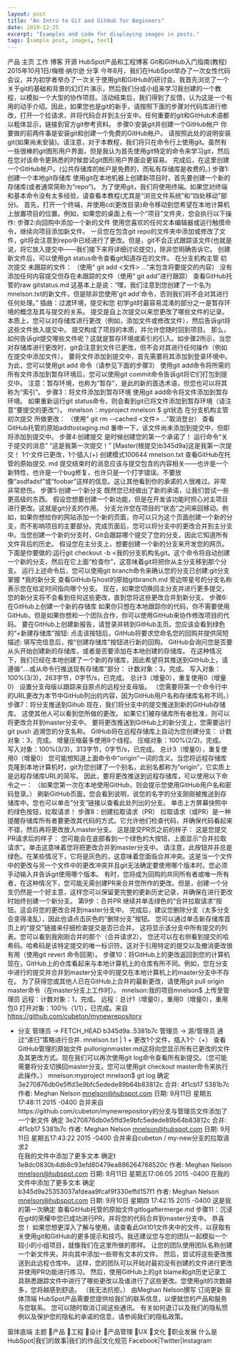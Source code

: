 ```yaml
---
layout: post
title: "An Intro to Git and GitHub for Beginners"
date: 2019-12-25
excerpt: "Examples and code for displaying images in posts."
tags: [sample post, images, test]
---
```


产品
主页
工作
博客
开源
HubSpot产品和工程博客
Git和GitHub入门指南(教程)
2015年10月1日/梅根·纳尔逊
分享
今年8月，我们在HubSpot举办了一次女性代码会议，并为初学者举办了一次关于使用git和GitHub的研讨会。我首先浏览了一个关于git的基础和背景的幻灯片演示，然后我们分成小组来学习我创建的一个教程，以模拟一个大型的协作项目。活动结束后，我们得到了反馈，认为这是一个有用的动手介绍。因此，如果您也是git的新手，请按照下面的步骤对代码库进行修改，打开一个拉请求，并将代码合并到主分支中。任何重要的git和GitHub术语都以粗体显示，链接到官方git参考资料。
步骤0:安装git并创建一个GitHub帐户
你要做的前两件事是安装git和创建一个免费的GitHub帐户。
请按照此处的说明安装git(如果尚未安装)。请注意，对于本教程，我们将只在命令行上使用git。虽然有一些很棒的git图形用户界面，但是我认为首先使用git特定的命令来学习git，然后在您对该命令更熟悉的时候尝试git图形用户界面会更容易。
完成后，在这里创建一个GitHub帐户。(公共存储库的帐户是免费的，而私有存储库是收费的。)
步骤1:创建一个本地git存储库
使用git在本地机器上创建新项目时，首先要创建一个新的存储库(或者通常简称为“repo”)。
为了使用git，我们将使用终端。如果您对终端和基本命令没有太多经验，请查看本教程(尤其是“浏览文件系统”和“四处移动”部分)。
首先，打开一个终端，并使用cd(更改目录)命令移动到您希望在本地计算机上放置项目的位置。例如，如果您的桌面上有一个“项目”文件夹，您会执行以下操作:
步骤2:向回购中添加一个新的文件
使用您喜欢的任何文本编辑器或运行触摸命令，继续向项目添加新文件。
一旦您在包含git repo的文件夹中添加或修改了文件，git将会注意到repo中已经进行了更改。但是，git不会正式跟踪该文件(也就是说，将它放入提交中——我们接下来将详细讨论提交)，除非您明确告诉它。
创建新文件后，可以使用git status命令查看git知道存在的文件。
在分支机构主管
初次提交
未跟踪的文件：
（使用“ git add <文件> ...”来包含将要提交的内容）
没有添加任何内容提交但存在未跟踪的文件（使用“ git add”进行跟踪）
查看GitHub托管的raw gitstatus.md
这基本上是说：“嘿，我们注意到您创建了一个名为mnelson.txt的新文件，但是除非您使用'git add'命令，否则我们将不会对其进行任何处理。”
插曲：过渡环境，提交和您
初学git时最容易混淆的部分之一是暂存环境的概念及其与提交的关系。
提交是自上次提交以来您更改了哪些文件的记录。本质上，您可以对存储库进行更改（例如，添加文件或修改文件），然后告诉git将这些文件放入提交中。
提交构成了项目的本质，并允许您随时回到项目。
那么，如何告诉git提交哪些文件呢？这就是暂存环境或索引的引入。如步骤2所示，当您对存储库进行更改时，git会注意到文件已更改，但不会对其进行任何操作（例如在提交中添加文件）。
要将文件添加到提交中，首先需要将其添加到登录环境中。为此，您可以使用git add <filename>命令（请参见下面的步骤3）
使用git add命令将所需的所有文件添加到暂存环境后，您可以使用git commit命令告诉git将它们打包到提交中。
注意：暂存环境，也称为“暂存”，是此的新的首选术语，但您也可以将其称为“索引”。
步骤3：将文件添加到暂存环境
使用git add命令将文件添加到暂存环境。
如果重新运行git status命令，则会看到git已将文件添加到暂存环境（请注意“要提交的更改”）。
mnelson：myproject mnelson $ git状态
在分支机构主管
初次提交
所做更改：
（使用“ git rm --cached <文件> ...”取消登台）
查看GitHub托管的原始addtostaging.md
重申一下，该文件尚未添加到提交中，但即将添加到提交中。
步骤4:创建提交
是时候创建您的第一个承诺了！
运行命令“关于提交的消息”
“这是我第一次提交！”
[Master(根提交)b345d9a]这是我第一次提交！
1个文件已更改，1个插入(+)
创建模式100644 mnelson.txt
查看GitHub在托管的原始提交. md
提交结束时的消息应该与提交包含的内容相关——也许是一个新特性，也许是一个bug修复，也许只是一个打字错误。不要放像“asdfadsf”或“foobar”这样的信息。这让其他看到你的承诺的人很难过。非常非常悲伤。
步骤5:创建一个新分支
既然您已经做出了新的承诺，让我们尝试一些更高级的东西。
假设您想要创建一个新功能，但是在开发该功能时担心对主项目进行更改。这就是git分支的作用。
分支允许您在项目的“状态”之间来回移动。例如，如果你想给你的网站添加一个新的页面，你可以只为这个页面创建一个新的分支，而不影响项目的主要部分。完成页面后，您可以将分支中的更改合并到主分支中。当您创建一个新的分支时，Git会跟踪哪个提交了您的分支，因此它知道所有文件背后的历史。
假设您在主分支上，想要创建一个新的分支来开发您的网页。下面是你要做的:运行git checkout -b &lt;我的分支机构名git。这个命令将自动创建一个新的分支，然后在它上面“检查你”，这意味着git将把你从主分支移到那个分支。
运行上述命令后，您可以使用git branch命令来确认您的分支已创建:git分支
掌握
*我的新分支
查看GitHub与host的原始gitbranch.md
旁边带星号的分支名称表示您在给定时间指向哪个分支。
现在，如果您切换回主分支并进行更多提交，您的新分支将不会看到任何这些更改，直到您将这些更改合并到新分支。
步骤6:在GitHub上创建一个新的存储库
如果你只想在本地跟踪你的代码，你不需要使用GitHub。但是如果你想和一个团队合作，你可以使用GitHub来协作修改项目的代码。
要在GitHub上创建新报告，请登录并转到GitHub主页。您应该会看到绿色的“+新建存储库”按钮:
点击该按钮后，GitHub将要求您命名您的回购并提供简短描述:
填写完信息后，按“创建存储库”按钮进行新的回购。
GitHub会询问您是否要从头开始创建新的存储库，或者是否要添加在本地创建的存储库。 在这种情况下，我们已经在本地创建了一个新的存储库，因此希望将其推送到GitHub上，请遵循“....或从命令行推送现有存储库”部分：
计数对象：3，完成。
写入对象：100%(3/3)，263字节，0字节/s，已完成。
总计3（增量0），重复使用0（增量0）
设置分支母版以跟踪来自原点的远程分支母版。
（您需要将第一个命令行中的URL更改为本节中GitHub列出的内容，因为GitHub用户名和存储库名称不同。）
步骤7：将分支推送到Gihub
现在，我们将分支中的提交推送到新的GitHub存储库。 这使其他人可以看到您所做的更改。 如果它们被存储库所有者批准，则可以将更改合并到master分支中。
要将更改推送到GitHub上的新分支上，您需要运行git push 追溯您的分支名称。 GitHub将在远程存储库上自动为您创建分支：
计数对象：3，完成。
增量压缩最多使用8个线程。
压缩对象：100%(2/2)，完成。
写入对象：100%(3/3)，313字节，0字节/s，已完成。
总计3（增量0），重复使用0（增量0）
您可能想知道上面命令中“origin”一词的含义。当您将远程存储库克隆到本地计算机时，git为您创建了一个别名，此别名都称为“origin”，它实质上是远程存储库URL的简写。 因此，要将更改推送到远程存储库，可以使用以下命令之一：
（如果您第一次在本地使用GitHub，则会提示您使用GitHub用户名和密码登录。）
刷新GitHub页面，您会看到说明，说您的名字的分支刚刚被推送到存储库中。您也可以单击“分支”链接以查看此处列出的分支。
单击上方屏幕快照中的绿色按钮，拉取请求！
步骤8：创建拉取请求（PR）
拉取请求（或PR）是一种提醒存储库所有者要更改其代码的方式。它允许他们检查代码，并确保代码看起来不错，然后再将更改放入master分支。
这是提交PR页之前的样子：
这是您提交PR请求后的样子：
您可能会在底部看到一个绿色的大按钮，上面显示“合并拉取请求”。单击这意味着您将把更改合并到master分支中。
请注意，此按钮并非总是绿色。在某些情况下，它将是灰色的，这意味着您面临合并冲突。这是当一个文件中的更改与另一个文件中的更改冲突并且git无法确定要使用哪个版本时。您必须手动输入并告诉git使用哪个版本。
有时，您将成为回购的共同所有者或唯一所有者，在这种情况下，您可能无需创建PR来合并您所作的更改。但是，创建一个分支仍然是一个好主意，这样您可以保留更完整的更新历史记录，并确保在进行更改时始终创建一个新分支。
第9步：合并PR
继续并单击绿色的“合并拉取请求”按钮。这会将您的更改合并到master分支中。
完成后，建议您删除分支（太多分支会变得凌乱），因此也请点击灰色的“删除分支”按钮。
您可以通过单击新存储库首页上的“提交”链接来仔细检查提交是否已合并。
这将显示该分支中所有提交的列表。您可以看到我刚刚合并的那个（合并请求2）。
您还可以在右侧看到提交的哈希码。哈希码是该特定提交的唯一标识符。这对于引用特定的提交以及撤消更改很有用（使用git revert <hash code number>命令回溯）。
步骤10：将GitHub上的更改返回到您的计算机
现在，GitHub上的仓库看起来与本地计算机上的仓库有所不同。例如，您在分支中进行的提交并合并到master分支中的提交在本地计算机上的master分支中不存在。
为了获得您或其他人已在GitHub上合并的最新更改，请使用git pull origin master命令（在master分支上工作时）。
mnelson:我的项目mnelson$ 上传至管理员
远程：计数对象：1，完成。
远程：总计1（增量0），重用0（增量0），重用包0
打开对象：100％（1/1），已完成。来自 https://github.com/cubeton/mynewrepository

- 分支            管理员     -> FETCH_HEAD
  b345d9a..5381b7c  管理员     -> 源/管理员
  通过“递归”策略进行合并.
   mnelson.txt | 1 +
  更改1个文件，插入1个（+）
  查看GitHub管理的原始文件 pulloriginmaster.md这将向您显示所有已更改的文件及其更改方式。现在我们可以再次使用git log命令查看所有新提交。（您可能需要将分支切换回master分支。您可以使用git checkout master命令来执行此操作。）
  mnelson:myproject mnelson$ git log
  确定 3e270876db0e5ffd3e9bfc5edede89b64b83812c
  合并: 4f1cb17 5381b7c
  作者: Meghan Nelson <mnelson@hubspot.com>
  日期:   9月11日  星期五17:48:11 2015 -0400
  合并来自https://github.com/cubeton/mynewrepository的分支与管理员文件添加了一个新文件
  确定 3e270876db0e5ffd3e9bfc5edede89b64b83812c
  合并: 4f1cb17 5381b7c
  作者: Meghan Nelson <mnelson@hubspot.com>
  日期:   9月11日  星期五17:43:22 2015 -0400
  合并来自cubeton / my-new分支的拉取请求2    
  在我的文件中添加了更多文本
  确定t 1e8dc0830b4db8c93efd80479ea886264768520c
  作者: Meghan Nelson <mnelson@hubspot.com>
  日期:   9月11日  星期五17:06:05 2015 -0400
  在我的文件中添加了更多文本
  确定 b345d9a25353037afdeaa9fcaf9f330effd157f1
  作者: Meghan Nelson <mnelson@hubspot.com>
  日期:   9月10日 星期四 17:42:15 2015 -0400
  这是我的第一次确定
  查看GitHub托管的原始文件gitlogaftermerge.md
  步骤11：沉浸在git的荣耀中您已成功进行PR，并将您的代码合并到master分支中。 恭喜您！ 如果您想更深入了解与使用，请查看此Git101文件夹中的文件，以获取有关使用git和GitHub的更多提示和技巧。我还建议您与您的团队一起模拟一个较小的小组项目，就像我们在这里所做的那样。 让您的团队使用团队名称创建一个新文件夹，并向其中添加一些带有文本的文件。 然后，尝试将这些更改推送到此远程仓库中。 这样，您的团队可以开始对最初没有创建的文件进行更改并使用PR功能进行练习。 然后，使用GitHub上的git blame和git历史记录工具熟悉跟踪文件中进行了哪些更改以及谁进行了这些更改。您使用git的次数越多，您将越感到舒适。 （我无法抗拒。）
  由Meghan Nelson撰写
  订阅更新
  窗体顶端
  HubSpot产品需要您提供给我们的联系信息，以便就您的产品和服务与您联系。 您可以随时取消订阅这些通讯。 有关如何退订以及我们的隐私惯例以及保护您的隐私的承诺的信息，请参阅我们的隐私政策。

窗体底端
主题
产品
工程
设计
产品管理
UX
文化
职业发展
什么是 HubSpot|我们的故事|我们的作品|文化规范
Facebook|Twitter|Instagram 